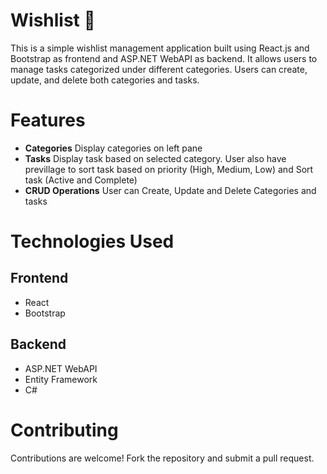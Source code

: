 
# Wishlist 👋
This is a simple wishlist management application built using React.js and Bootstrap as frontend and ASP.NET WebAPI as backend. It allows users to manage tasks categorized under different categories. Users can create, update, and delete both categories and tasks.

# Features
- **Categories** Display categories on left pane
- **Tasks**  Display task based on selected category. User also have previllage to sort task based on priority (High, Medium, Low) and Sort task (Active and Complete)
- **CRUD Operations** User can Create, Update and Delete Categories and tasks

# Technologies Used
## Frontend
- React
- Bootstrap
## Backend
- ASP.NET WebAPI
- Entity Framework
- C#

# Contributing
Contributions are welcome! Fork the repository and submit a pull request.
